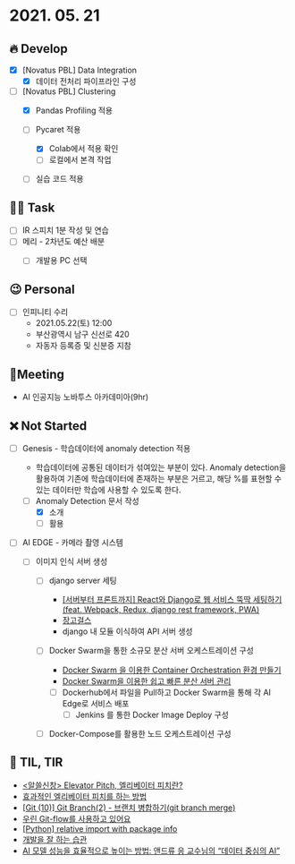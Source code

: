 # 2021. 05. 21

## 🔥 Develop

- [x] [Novatus PBL] Data Integration
  - [x] 데이터 전처리 파이프라인 구성
- [ ] [Novatus PBL] Clustering
  - [x] Pandas Profiling 적용
  - [ ] Pycaret 적용
    - [x] Colab에서 적용 확인
    - [ ] 로컬에서 본격 작업
  - [ ] 실습 코드 적용



##  🏳‍🌈 Task

- [ ] IR 스피치 1분 작성 및 연습
- [ ] 메리 - 2차년도 예산 배분
  - [ ] 개발용 PC 선택



## 😉 Personal

- [ ] 인피니티 수리
  * 2021.05.22(토) 12:00
  * 부산광역시 남구 신선로 420
  * 자동자 등록증 및 신분증 지참



## :dizzy: ​Meeting

* AI 인공지능 노바투스 아카데미아(9hr)



## ❌ Not Started


- [ ] Genesis - 학습데이터에 anomaly detection 적용

  * 학습데이터에 공통된 데이터가 섞여있는 부분이 있다. Anomaly detection을 활용하여 기존에 학습데이터에 존재하는 부분은 거르고, 해당 %를 표현할 수 있는 데이터만 학습에 사용할 수 있도록 한다.
  - [ ] Anomaly Detection 문서 작성
    - [x] 소개
    - [ ] 활용

- [ ] AI EDGE - 카메라 촬영 시스템

  - [ ] 이미지 인식 서버 생성
    - [ ] django server 세팅
      * [[서버부터 프론트까지] React와 Django로 웹 서비스 뚝딱 세팅하기 (feat. Webpack, Redux, django rest framework, PWA)](http://milooy.github.io/TIL/Django/react-with-django-rest-framework.html#%E1%84%86%E1%85%A9%E1%86%A8%E1%84%91%E1%85%AD)
      * [장고걸스](https://tutorial.djangogirls.org/ko/django_installation/)
      * django 내 모듈 이식하여 API 서버 생성
    - [ ] Docker Swarm을 통한 소규모 분산 서버 오케스트레이션 구성
      * [Docker Swarm 을 이용한 Container Orchestration 환경 만들기](https://tech.osci.kr/2019/02/13/59736201/)
      * [Docker Swarm을 이용한 쉽고 빠른 분산 서버 관리](https://subicura.com/2017/02/25/container-orchestration-with-docker-swarm.html)
      * [ ] Dockerhub에서 파일을 Pull하고 Docker Swarm을 통해 각 AI Edge로 서비스 배포 
        * [ ] Jenkins 를 통한 Docker Image Deploy 구성
    - [ ] Docker-Compose를 활용한 노드 오케스트레이션 구성



## 📸 TIL, TIR

* [<알쓸신창> Elevator Pitch, 엘리베이터 피치란?](https://m.blog.naver.com/skkustartup/221620157490)
* [효과적인 엘리베이터 피치를 하는 방법](https://newbizstart.com/%EC%97%98%EB%A6%AC%EB%B2%A0%EC%9D%B4%ED%84%B0-%ED%94%BC%EC%B9%98%EB%A5%BC-%ED%95%98%EB%8A%94-%EB%B0%A9%EB%B2%95/)
* [[Git (10)] Git Branch(2) - 브랜치 병합하기(git branch merge)](https://goddaehee.tistory.com/275)
* [우린 Git-flow를 사용하고 있어요](https://woowabros.github.io/experience/2017/10/30/baemin-mobile-git-branch-strategy.html)
* [[Python] relative import with package info](https://m.blog.naver.com/wideeyed/221839634437)
* [개발을 잘 하는 습관](https://blog.shiren.dev/2021-05-17/)
* [AI 모델 성능을 효율적으로 높이는 방법: 앤드류 응 교수님의 “데이터 중심의 AI”](https://medium.com/ai-networkkr/ai-%EB%AA%A8%EB%8D%B8-%EC%84%B1%EB%8A%A5%EC%9D%84-%EC%89%BD%EA%B3%A0-%EB%B9%A0%EB%A5%B4%EA%B2%8C-%EB%86%92%EC%9D%B4%EB%8A%94-%EB%B0%A9%EB%B2%95-%EC%95%A4%EB%93%9C%EB%A5%98-%EC%9D%91-%EA%B5%90%EC%88%98%EB%8B%98%EC%9D%98-%EB%8D%B0%EC%9D%B4%ED%84%B0-%EC%A4%91%EC%8B%AC%EC%9D%98-ai-6595fa054ce6)

